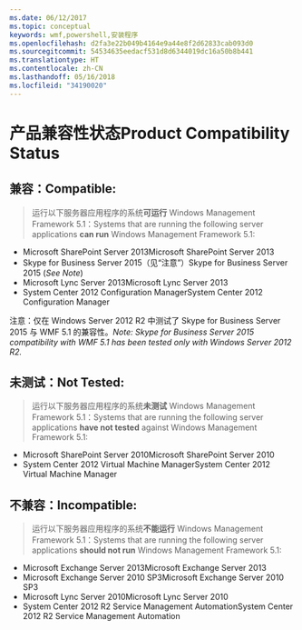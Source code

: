 ```yaml
---
ms.date: 06/12/2017
ms.topic: conceptual
keywords: wmf,powershell,安装程序
ms.openlocfilehash: d2fa3e22b049b4164e9a44e8f2d62833cab093d0
ms.sourcegitcommit: 54534635eedacf531d8d6344019dc16a50b8b441
ms.translationtype: HT
ms.contentlocale: zh-CN
ms.lasthandoff: 05/16/2018
ms.locfileid: "34190020"
---
```

# <a name="product-compatibility-status"></a><span data-ttu-id="2a707-102">产品兼容性状态</span><span class="sxs-lookup"><span data-stu-id="2a707-102">Product Compatibility Status</span></span>

## <a name="compatible"></a><span data-ttu-id="2a707-103">兼容：</span><span class="sxs-lookup"><span data-stu-id="2a707-103">Compatible:</span></span>
> <span data-ttu-id="2a707-104">运行以下服务器应用程序的系统**可运行** Windows Management Framework 5.1：</span><span class="sxs-lookup"><span data-stu-id="2a707-104">Systems that are running the following server applications **can run** Windows Management Framework 5.1:</span></span>

- <span data-ttu-id="2a707-105">Microsoft SharePoint Server 2013</span><span class="sxs-lookup"><span data-stu-id="2a707-105">Microsoft SharePoint Server 2013</span></span>
- <span data-ttu-id="2a707-106">Skype for Business Server 2015（见“注意”）</span><span class="sxs-lookup"><span data-stu-id="2a707-106">Skype for Business Server 2015 (_See Note_)</span></span>
- <span data-ttu-id="2a707-107">Microsoft Lync Server 2013</span><span class="sxs-lookup"><span data-stu-id="2a707-107">Microsoft Lync Server 2013</span></span>
- <span data-ttu-id="2a707-108">System Center 2012 Configuration Manager</span><span class="sxs-lookup"><span data-stu-id="2a707-108">System Center 2012 Configuration Manager</span></span>

<span data-ttu-id="2a707-109">注意：仅在 Windows Server 2012 R2 中测试了 Skype for Business Server 2015 与 WMF 5.1 的兼容性。</span><span class="sxs-lookup"><span data-stu-id="2a707-109">_Note: Skype for Business Server 2015 compatibility with WMF 5.1 has been tested only with Windows Server 2012 R2._</span></span>

## <a name="not-tested"></a><span data-ttu-id="2a707-110">未测试：</span><span class="sxs-lookup"><span data-stu-id="2a707-110">Not Tested:</span></span>
> <span data-ttu-id="2a707-111">运行以下服务器应用程序的系统**未测试** Windows Management Framework 5.1：</span><span class="sxs-lookup"><span data-stu-id="2a707-111">Systems that are running the following server applications **have not tested** against Windows Management Framework 5.1:</span></span>

- <span data-ttu-id="2a707-112">Microsoft SharePoint Server 2010</span><span class="sxs-lookup"><span data-stu-id="2a707-112">Microsoft SharePoint Server 2010</span></span>
- <span data-ttu-id="2a707-113">System Center 2012 Virtual Machine Manager</span><span class="sxs-lookup"><span data-stu-id="2a707-113">System Center 2012 Virtual Machine Manager</span></span>

## <a name="incompatible"></a><span data-ttu-id="2a707-114">不兼容：</span><span class="sxs-lookup"><span data-stu-id="2a707-114">Incompatible:</span></span>
> <span data-ttu-id="2a707-115">运行以下服务器应用程序的系统**不能运行**  Windows Management Framework 5.1：</span><span class="sxs-lookup"><span data-stu-id="2a707-115">Systems that are running the following server applications **should not run** Windows Management Framework 5.1:</span></span>

- <span data-ttu-id="2a707-116">Microsoft Exchange Server 2013</span><span class="sxs-lookup"><span data-stu-id="2a707-116">Microsoft Exchange Server 2013</span></span>
- <span data-ttu-id="2a707-117">Microsoft Exchange Server 2010 SP3</span><span class="sxs-lookup"><span data-stu-id="2a707-117">Microsoft Exchange Server 2010 SP3</span></span>
- <span data-ttu-id="2a707-118">Microsoft Lync Server 2010</span><span class="sxs-lookup"><span data-stu-id="2a707-118">Microsoft Lync Server 2010</span></span>
- <span data-ttu-id="2a707-119">System Center 2012 R2 Service Management Automation</span><span class="sxs-lookup"><span data-stu-id="2a707-119">System Center 2012 R2 Service Management Automation</span></span>
